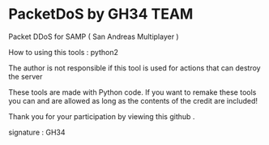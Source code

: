 # PacketDoS by GH34 TEAM
Packet DDoS for SAMP ( San Andreas Multiplayer ) 

How to using this tools : python2 <ip> <port>

The author is not responsible if this tool is used for actions that can destroy the server

These tools are made with Python code. If you want to remake these tools you can and are allowed as long as the contents of the credit are included!

Thank you for your participation by viewing this github .

signature :
GH34
